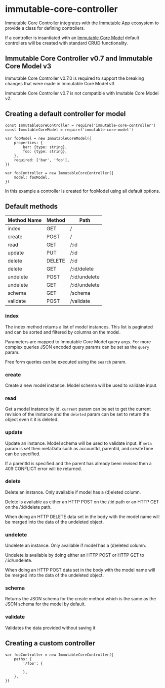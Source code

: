 # immutable-core-controller

Immutable Core Controller integrates with the
[Immutable App](https://www.npmjs.com/package/immutable-app) ecosystem to
provide a class for defining controllers.

If a controller is insantiated with an
[Immutable Core Model](https://www.npmjs.com/package/immutable-core-model)
default controllers will be created with standard CRUD functionality.

## Immutable Core Controller v0.7 and Immutable Core Model v3

Immutable Core Controller v0.7.0 is required to support the breaking changes
that were made in Immutable Core Model v3.

Immutable Core Controller v0.7 is not compatible with Imutable Core Model v2.

## Creating a default controller for model

    const ImmutableCoreController = require('immutable-core-controller')
    const ImmutableCoreModel = require('immutable-core-model')

    var fooModel = new ImmutableCoreModel({
        properties: {
            bar: {type: string},
            foo: {type: string},
        },
        required: ['bar', 'foo'],
    })

    var fooController = new ImmutableCoreController({
        model: fooModel,
    })

In this example a controller is created for fooModel using all default options.

## Default methods

Method Name  | Method | Path                         |
-------------|--------|------------------------------|
index        | GET    | /                            |
create       | POST   | /                            |
read         | GET    | /:id                         |
update       | PUT    | /:id                         |
delete       | DELETE | /:id                         |
delete       | GET    | /:id/delete                  |
undelete     | POST   | /:id/undelete                |
undelete     | GET    | /:id/undelete                |
schema       | GET    | /schema                      |
validate     | POST   | /validate                    |

### index

The index method returns a list of model instances. This list is paginated and
can be sorted and filtered by columns on the model.

Parameters are mapped to Immutable Core Model query args. For more complex queries
JSON encoded query params can be set as the `query` param.

Free form queries can be executed using the `search` param.

### create

Create a new model instance. Model schema will be used to validate input.

### read

Get a model instance by id. `current` param can be set to get the current revision
of the instance and the `deleted` param can be set to return the object even it
it is deleted.

### update

Update an instance. Model schema will be used to validate input. If `meta`
param is set then metaData such as accountId, parentId, and createTime can be
specified.

If a parentId is specified and the parent has already been revised then a 409
CONFLICT error will be returned.

### delete

Delete an instance. Only available if model has a (d)eleted column.

Delete is available as either an HTTP POST on the /:id path or an HTTP GET on
the /:id/delete path.

When doing an HTTP DELETE data set in the body with the model name will be merged
into the data of the undeleted object.

### undelete

Undelete an instance. Only available if model has a (d)eleted column.

Undelete is available by doing either an HTTP POST or HTTP GET to
/:id/undelete.

When doing an HTTP POST data set in the body with the model name will be merged
into the data of the undeleted object.

### schema

Returns the JSON schema for the create method which is the same as the JSON
schema for the model by default.

### validate

Validates the data provided without saving it

## Creating a custom controller

    var fooController = new ImmutableCoreController({
        paths: {
            '/foo': {

            },
        },
    })
